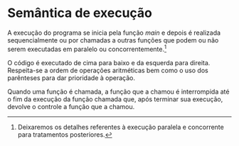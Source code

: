 # Semântica de execução

A execução do programa se inicia pela função *main* e depois é realizada
sequencialmente ou por chamadas a outras funções que podem ou não serem
executadas em paralelo ou concorrentemente.[^1]

O código é executado de cima para baixo e da esquerda para direita.  Respeita-se
a ordem de operações aritméticas bem como o uso dos parênteses para dar prioridade
à operação.

Quando uma função é chamada, a função que a chamou é interrompida até o fim da execução da função chamada que, após terminar sua execução, devolve o controle a função que a chamou.

[^1]: Deixaremos os detalhes referentes à execução paralela e concorrente para 
tratamentos posteriores.
